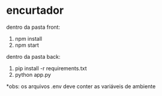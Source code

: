 # encurtador
dentro da pasta front: 
1. npm install 
2. npm start

dentro da pasta back:
1. pip install -r requirements.txt
2. python app.py

*obs: os arquivos .env deve conter as variáveis de ambiente
